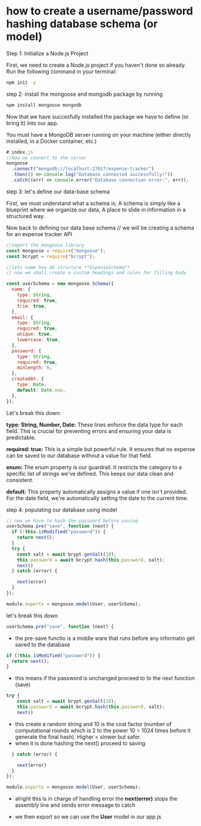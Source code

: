 # how to create a username/password hashing database schema (or model)

Step 1: Initialize a Node.js Project

First, we need to create a Node.js project if you haven't done so already. Run the following command in your terminal:

```sh
npm init -y
```

step 2: install the mongoose and mongodb package by running

```sh
npm install mongoose mongodb
```

Now that we have succesfully installed the package we have to define (or bring it) into our app.

You must have a MongoDB server running on your machine (either directly installed, in a Docker container, etc.)

```js
# index.js
//Now we coonect to the server
mongoose
  .connect("mongodb://localhost:27017/expense-tracker")
  .then(() => console.log("Database connected successfully!"))
  .catch((err) => console.error("Database connection error:", err));
```

step 3: let's define our data-base schema

First, we must understand what a schema is; A schema is simply like a blueprint where we organize our data, A place to slide in information in a structured way.

Now back to defining our data base schema
// we will be creating a schema for an expense tracker API

```js
//import the mongoose library
const mongoose = require("mongoose");
const bcrypt = require("bcrypt");

//lets name how db structure **ExpenseSchema**
// now we shall create a custom headings and rules for filling body

const userSchema = new mongoose.Schema({
  name: {
    type: String,
    required: true,
    trim: true,
  },
  email: {
    type: String,
    required: true,
    unique: true,
    lowercase: true,
  },
  password: {
    type: String,
    required: true,
    minlength: 6,
  },
  createdAt: {
    type: Date,
    default: Date.now,
  },
});
```

Let's break this down:

**type: String, Number, Date:** These lines enforce the data type for each field. This is crucial for preventing errors and ensuring your data is predictable.

**required: true:** This is a simple but powerful rule. It ensures that no expense can be saved to our database without a value for that field.

**enum:** The enum property is our guardrail. It restricts the category to a specific list of strings we've defined. This keeps our data clean and consistent.

**default:** This property automatically assigns a value if one isn't provided. For the date field, we're automatically setting the date to the current time.

step 4: populating our database using model

```js
// now we have to hash the password before saving
userSchema.pre("save", function (next) {
  if (!this.isModified("password")) {
    return next();
  }
  try {
    const salt = await brypt.genSalt(10);
    this.password = await bcrypt.hash(this.password, salt);
    next()
  } catch (error) {

    next(error)
  }
});

module.exports = mongoose.model(User, userSchema);
```

let's break this down

```js
userSchema.pre("save", function (next) {
```

- the pre-save functio is a middle ware that runs before any informatio get saved to the database

```js
if (!this.isModified("password")) {
  return next();
}
```

- this means if the password is unchanged proceed to to the next function (save)

```js
try {
    const salt = await brypt.genSalt(10);
    this.password = await bcrypt.hash(this.password, salt);
    next()
```

- this create a random string and 10 is the cost factor (number of computational rounds which is 2 to the power 10 = 1024 times before it generate the final hash). Higher = slower but safer.
- when it is done hashing the next() proceed to saving

```js
  } catch (error) {

    next(error)
  }
});

module.exports = mongoose.model(User, userSchema);
```

- alright this is in charge of handling error the **next(error)** stops the assembly line and sends error message to catch

- we then export so we can use the **User** model in our app.js
